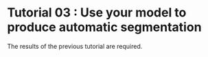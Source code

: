 # Tutorial 03 : Use your model to produce automatic segmentation

The results of the previous tutorial are required.

